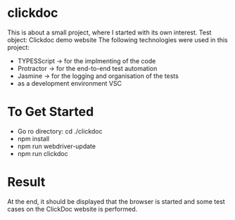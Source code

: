 # clickdoc
This is about a small project, where I started with its own interest.
Test object: Clickdoc demo website
The following technologies were used in this project:
- TYPESScript -> for the implmenting of the code
- Protractor -> for the end-to-end test automation
- Jasmine -> for the logging and organisation of the tests
- as a development environment VSC 
# To Get Started
- Go ro directory: cd ./clickdoc
- npm install
- npm run webdriver-update
- npm run clickdoc

# Result
At the end, it should be displayed that the browser is started and some test cases on the ClickDoc website is performed. 
